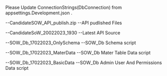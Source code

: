 Please Update ConnectionStrings(DbConnection) from appsettings.Development.json .

--CandidateSOW_API_publish.zip --API pudlished Files

--CandidateSoW_20022023_1930 --Latest API Source

--SOW_Db_17022023_OnlySchema --SOW_Db Schema script

--SOW_Db_17022023_MaterData --SOW_Db Mater Table Data script

--SOW_Db_17022023_BasicData --SOW_Db Admin User And Permissions Data script
